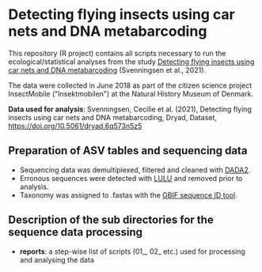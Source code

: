 # Detecting flying insects using car nets and DNA metabarcoding #

This repository (R project) contains all scripts necessary to run the ecological/statistical analyses from the study [Detecting flying insects using car nets and DNA metabarcoding](https://royalsocietypublishing.org/doi/full/10.1098/rsbl.2020.0833) (Svenningsen et al., 2021).

The data were collected in June 2018 as part of the citizen science project InsectMobile ("Insektmobilen") at the Natural History Museum of Denmark. 

**Data used for analysis**: Svenningsen, Cecilie et al. (2021), Detecting flying insects using car nets and DNA metabarcoding, Dryad, Dataset, https://doi.org/10.5061/dryad.6q573n5z5

## Preparation of ASV tables and sequencing data ##

* Sequencing data was demultiplexed, filtered and cleaned with [DADA2](https://benjjneb.github.io/dada2/tutorial.html). 
* Erronous sequences were detected with [LULU](https://www.nature.com/articles/s41467-017-01312-x) and removed prior to analysis.
* Taxonomy was assigned to .fastas with the [GBIF sequence ID tool](https://www.gbif.org/tools/sequence-id).  

## Description of the sub directories for the sequence data processing ##

* **reports**: a step-wise list of scripts (01_, 02_ etc.) used for processing and analysing the data
